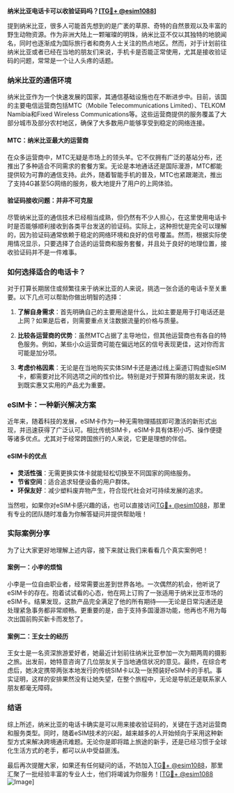**纳米比亚电话卡可以收验证码吗？[[TG💪+ @esim1088](https://t.me/s/esim1088)]**

提到纳米比亚，很多人可能首先想到的是广袤的草原、奇特的自然景观以及丰富的野生动物资源。作为非洲大陆上一颗璀璨的明珠，纳米比亚不仅以其独特的地貌闻名，同时也逐渐成为国际旅行者和商务人士关注的热点地区。然而，对于计划前往纳米比亚或者已经在当地的朋友们来说，手机卡是否能正常使用，尤其是接收验证码的问题，常常是一个让人头疼的话题。

### 纳米比亚的通信环境

纳米比亚作为一个快速发展的国家，其通信基础设施也在不断进步中。目前，该国的主要电信运营商包括MTC（Mobile Telecommunications Limited）、TELKOM Namibia和Fixed Wireless Communications等。这些运营商提供的服务覆盖了大部分城市及部分农村地区，确保了大多数用户能够享受到稳定的网络连接。

#### MTC：纳米比亚最大的运营商

在众多运营商中，MTC无疑是市场上的领头羊。它不仅拥有广泛的基站分布，还推出了多种适合不同需求的套餐方案。无论是本地通话还是国际漫游，MTC都能提供较为可靠的通信支持。此外，随着智能手机的普及，MTC也紧跟潮流，推出了支持4G甚至5G网络的服务，极大地提升了用户的上网体验。

#### 验证码接收问题：并非不可克服

尽管纳米比亚的通信技术已经相当成熟，但仍然有不少人担心，在这里使用电话卡时是否能够顺利接收到各类平台发送的验证码。实际上，这种担忧是完全可以理解的，因为验证码通常依赖于稳定的网络环境和良好的信号覆盖。然而，根据实际使用情况显示，只要选择了合适的运营商和服务套餐，并且处于良好的地理位置，接收验证码并不是一件难事。

### 如何选择适合的电话卡？

对于打算长期居住或频繁往来于纳米比亚的人来说，挑选一张合适的电话卡至关重要。以下几点可以帮助你做出明智的选择：

1. **了解自身需求**：首先明确自己的主要用途是什么，比如主要是用于打电话还是上网？如果是后者，则需要重点关注数据流量的价格与质量。
   
2. **比较各运营商的优势**：虽然MTC占据了主导地位，但其他运营商也有各自的特色服务。例如，某些小众运营商可能在偏远地区的信号表现更佳，这对你而言可能是加分项。

3. **考虑价格因素**：无论是在当地购买实体SIM卡还是通过线上渠道订购虚拟eSIM卡，都需要对比不同选项之间的性价比。特别是对于预算有限的朋友来说，找到既实惠又实用的产品尤为重要。

### eSIM卡：一种新兴解决方案

近年来，随着科技的发展，eSIM卡作为一种无需物理插拔即可激活的新形式出现，并迅速获得了广泛认可。相比传统SIM卡，eSIM卡具有体积小巧、操作便捷等诸多优点。尤其对于经常跨国旅行的人来说，它更是理想的伴侣。

#### eSIM卡的优点

- **灵活性强**：无需更换实体卡就能轻松切换至不同国家的网络服务。
- **节省空间**：适合追求轻便设备的用户群体。
- **环保友好**：减少塑料废弃物产生，符合现代社会对可持续发展的追求。

当然啦，如果你对eSIM卡感兴趣的话，也可以直接访问[TG💪+ @esim1088](https://t.me/s/esim1088)，那里有专业的团队随时准备为你解答疑问并提供帮助哦！

### 实际案例分享

为了让大家更好地理解上述内容，接下来就让我们来看看几个真实案例吧！

#### 案例一：小李的烦恼

小李是一位自由职业者，经常需要出差到世界各地。一次偶然的机会，他听说了eSIM卡的存在。抱着试试看的心态，他在网上订购了一张适用于纳米比亚市场的eSIM卡。结果发现，这款产品完全满足了他的所有期待——无论是日常沟通还是处理紧急事务都非常顺畅。更重要的是，由于支持多国漫游功能，他再也不用为每次出国前购买新卡而发愁了。

#### 案例二：王女士的经历

王女士是一名资深旅游爱好者，她最近计划前往纳米比亚参加一次为期两周的摄影之旅。出发前，她特意咨询了几位朋友关于当地通信状况的意见。最终，在综合考虑后，她决定携带两张本地发行的传统SIM卡以及一张预装好eSIM卡的手机。事实证明，这样的安排果然没有让她失望，在整个旅程中，无论是导航还是联系家人朋友都毫无障碍。

### 结语

综上所述，纳米比亚的电话卡确实是可以用来接收验证码的，关键在于选对运营商和服务类型。同时，随着eSIM技术的兴起，越来越多的人开始倾向于采用这种新型方式来解决跨境通讯难题。无论你是即将踏上旅途的新手，还是已经习惯于全球化生活方式的老手，都可以从中受益匪浅。

最后再次提醒大家，如果还有任何疑问的话，不妨加入[TG💪+ @esim1088](https://t.me/s/esim1088)，那里汇聚了一批经验丰富的专业人士，他们将竭诚为你服务！[[TG💪+ @esim1088](https://t.me/s/esim1088) ![Image](https://i.postimg.cc/4NQfJmqS/Snipaste-2025-05-13-00-14-12.png)]